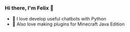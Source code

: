 ### Hi there, I'm Felix 👋
* 🐍 I love develop useful chatbots with Python
* 🎲 Also love making plugins for Minecraft Java Edition
